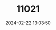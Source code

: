 ---
title: "11021"
category: "Kiunga ballochi"
draft: false
date: 2024-02-22 13:03:50
languages:
  English: ["Ballochs Blue-eye", "Glass Blue-eye", "Kiunga Blue-Eye"]
  Danish: ["Glasblåøje"]
  German: ["Kiunga-blauauge"]
  Finnish: ["Kuultosinisilmä"]
---